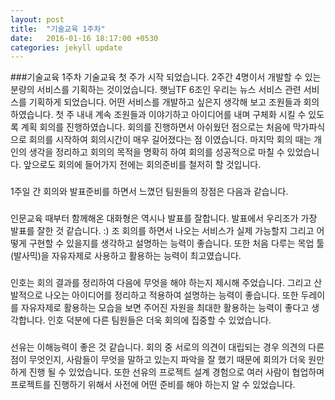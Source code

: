 ```yaml
---
layout: post
title:  "기술교육 1주차"
date:   2016-01-16 18:17:00 +0530
categories: jekyll update
---
```

###기술교육 1주차
기술교육 첫 주가 시작 되었습니다.
2주간 4명이서 개발할 수 있는 분량의 서비스를 기획하는 것이었습니다.
햇님TF 6조인 우리는 뉴스 서비스 관련 서비스를 기획하게 되었습니다.
어떤 서비스를 개발하고 싶은지 생각해 보고 조원들과 회의하였습니다.
첫 주 내내 계속 조원들과 이야기하고 아이디어를 내며 구체화 시킬 수 있도록 계획 회의를 진행하였습니다.
회의를 진행하면서 아쉬웠던 점으로는 처음에 막가파식으로 회의를 시작하여 회의시간이 매우 길어졌다는 점 이였습니다.
마지막 회의 때는 개인의 생각을 정리하고 회의의 목적을 명확히 하여 회의를 성공적으로 마칠 수 있었습니다.
앞으로도 회의에 들어가지 전에는 회의준비를 철저히 할 것입니다.
###
1주일 간 회의와 발표준비를 하면서 느꼈던 팀원들의 장점은 다음과 같습니다.
###
인문교육 때부터 함께해온 대화형은 역시나 발표를 잘합니다. 발표에서 우리조가 가장 발표를 잘한 것 같습니다. :)
조 회의를 하면서 나오는 서비스가 실제 가능할지 그리고 어떻게 구현할 수 있을지를 생각하고 설명하는 능력이 좋습니다.
또한 처음 다루는 목업 툴(발사믹)을 자유자제로 사용하고 활용하는 능력이 최고였습니다.
###
인호는 회의 결과를 정리하여 다음에 무엇을 해야 하는지 제시해 주었습니다.
그리고 산발적으로 나오는 아이디어를 정리하고 적용하여 설명하는 능력이 좋습니다.
또한 두레이를 자유자제로 활용하는 모습을 보면 주어진 자원을 최대한 활용하는 능력이 좋다고 생각합니다.
인호 덕분에 다른 팀원들은 더욱 회의에 집중할 수 있었습니다.
###
선유는 이해능력이 좋은 것 같습니다.
회의 중 서로의 의견이 대립되는 경우 의견의 다른 점이 무엇인지, 사람들이 무엇을 말하고 있는지 파악을 잘 했기 때문에 회의가 더욱 원만하게 진행 될 수 있었습니다.
또한 선유의 프로젝트 설계 경험으로 여러 사람이 협업하며 프로젝트를 진행하기 위해서 사전에 어떤 준비를 해야 하는지 알 수 있었습니다.
